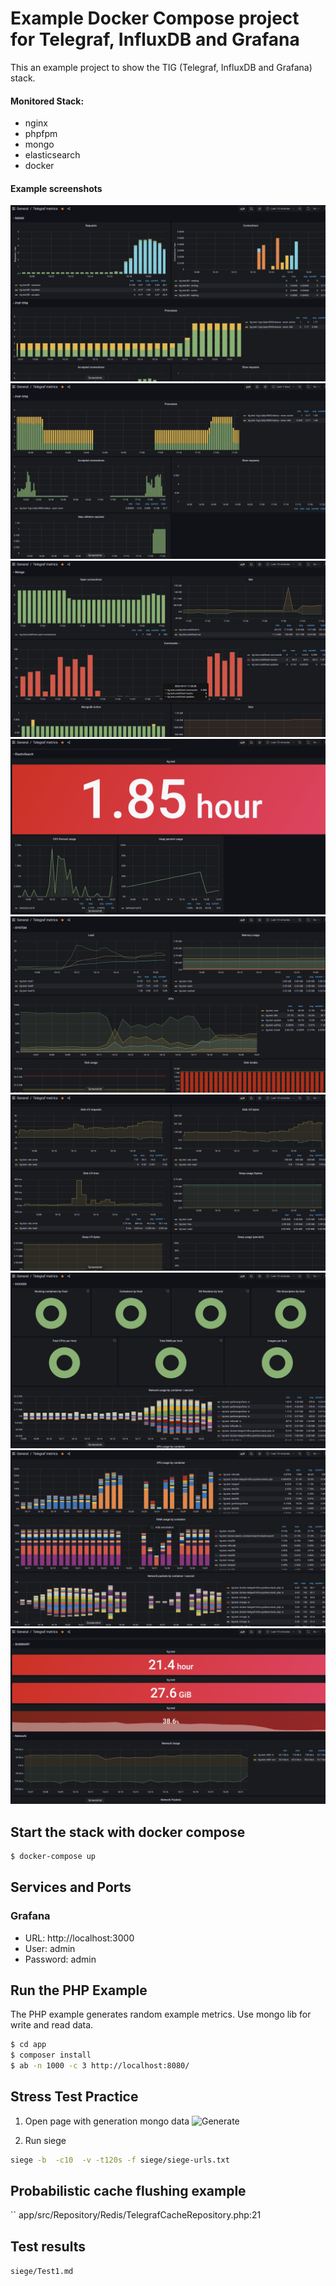 # Example Docker Compose project for Telegraf, InfluxDB and Grafana

This an example project to show the TIG (Telegraf, InfluxDB and Grafana) stack.

#### Monitored Stack:
- nginx
- phpfpm
- mongo
- elasticsearch
- docker

#### Example screenshots

![Nginx](./screenshots/nginx.png?raw=true "Nginx")
![PHP](./screenshots/phpfpm.png?raw=true "PHP")
![Mongo](./screenshots/mongo.png?raw=true "Mongo")
![ElasticSearch](./screenshots/es.png?raw=true "ElasticSearch")
![System](./screenshots/system.png?raw=true "System")
![System](./screenshots/system2.png?raw=true "System")
![Docker](./screenshots/docker.png?raw=true "Docker")
![Docker](./screenshots/docker2.png?raw=true "Docker")
![Summary](./screenshots/summary.png?raw=true "Summary")

## Start the stack with docker compose

```bash
$ docker-compose up
```

## Services and Ports

### Grafana
- URL: http://localhost:3000 
- User: admin 
- Password: admin 


## Run the PHP Example

The PHP example generates random example metrics. Use mongo lib for write and read data.

```bash
$ cd app
$ composer install
$ ab -n 1000 -c 3 http://localhost:8080/
```

## Stress Test Practice

1. Open page with generation mongo data
![Generate](http://localhost:8080/telegraf/generate "Generate")

2. Run siege

```bash
siege -b  -c10  -v -t120s -f siege/siege-urls.txt
```

## Probabilistic cache flushing example

``
app/src/Repository/Redis/TelegrafCacheRepository.php:21

## Test results

``
siege/Test1.md
``